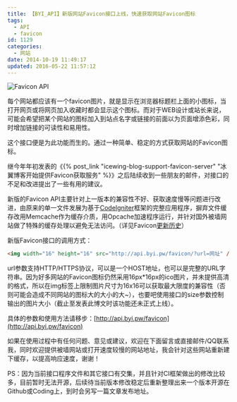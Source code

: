 ```yaml
---
title: 【BYI_API】新版网站Favicon接口上线，快速获取网站Favicon图标
tags:
  - API
  - favicon
id: 1129
categories:
  - 网站
date: 2014-10-19 11:49:17
updated: 2016-05-22 11:57:12
---
```


![Favicon API](https://cdn.icewing.cc/wp-content/uploads/2014/10/favicon1.jpg)

每个网站都应该有一个favicon图片，就是显示在浏览器标题栏上面的小图标，当打开网页或将网页加入收藏时都会显示这个图标。而对于WEB设计或站长来说，可能会希望把某个网站的图标加入到站点名字或链接的前面以为页面增添色彩，同时增加链接的可读性和易用性。

这个接口便是为此功能而生的。通过一种简单、稳定的方式获取网站的Favicon图标。

继今年年初发表的《{% post_link "icewing-blog-support-favicon-server" "冰翼博客开始提供Favicon获取服务" %}》之后陆续收到一些朋友的邮件，对接口的不足和改进提出了一些有用的建议。

新版的Favicon API主要针对上一版本的兼容性不好、获取速度慢等问题进行改进，由原来的单一文件发展为基于[CodeIgniter](http://blog.icewingcc.com/category/php/codeigniter)框架的完整应用程序，摒弃文件缓存改用Memcache作为缓存介质，用Opcache加速程序运行，并针对国外被墙网站做了特殊的缓存处理以避免无法访问。（详见Favicon[更新历史](http://u.byi.pw/adM)）

新版Favicon接口的调用方式：

```html
<img width="16" height="16" src="http://api.byi.pw/favicon/?url=网址" />
```

url参数支持HTTP/HTTPS协议，可以是一个HOST地址，也可以是完整的URL字符串。因为好多网站的Favicon图标仍然采用16px*16px的ico图片，并未提供高清的格式，所以在img标签上限制图片尺寸为16x16可以获取最大限度的兼容性（否则可能会造成不同网站的图标大的大小的大~），也要吧使用接口的size参数控制输出的图片大小（截止至发表此博文时该功能还未正式上线）。

具体的参数和使用方法请移步：[http://api.byi.pw/favicon](http://api.byi.pw/favicon)

如果在使用过程中有任何问题、意见或建议，欢迎在下面留言或直接邮件/QQ联系我，同时欢迎提供被墙网站或打开速度较慢的网站地址，我会针对这些网站重新建下缓存，以提高响应速度，谢谢！

PS：因为当前接口程序文件和其它接口有交集，并且针对CI框架做出的修改比较多，目前暂时无法开源，后续待当前版本修改稳定后重新整理出来一个版本开源在Github或Coding上，到时会另写一篇文章发布地址。
